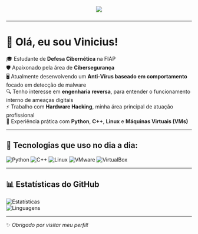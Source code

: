 <div align="center">
  <img src="https://github-readme-streak-stats.herokuapp.com?user=Viniciusp12&theme=highcontrast&hide_border=true" 
       style="background-image: url('imagens/wp6992751-malware-wallpapers.jpg'); 
              background-size: cover; 
              border-radius: 10px; 
              padding: 10px;">
</div>

---

# 👋 Olá, eu sou Vinicius!  

🎓 Estudante de **Defesa Cibernética** na FIAP  
🛡️ Apaixonado pela área de **Cibersegurança**  
🖥️ Atualmente desenvolvendo um **Anti-Vírus baseado em comportamento** focado em detecção de malware  
🔍 Tenho interesse em **engenharia reversa**, para entender o funcionamento interno de ameaças digitais  
⚡ Trabalho com **Hardware Hacking**, minha área principal de atuação profissional  
🐍 Experiência prática com **Python**, **C++**, **Linux** e **Máquinas Virtuais (VMs)**  

---

## 🚀 Tecnologias que uso no dia a dia:
![Python](https://img.shields.io/badge/Python-3776AB?style=for-the-badge&logo=python&logoColor=white)
![C++](https://img.shields.io/badge/C++-00599C?style=for-the-badge&logo=cplusplus&logoColor=white)
![Linux](https://img.shields.io/badge/Linux-FCC624?style=for-the-badge&logo=linux&logoColor=black)
![VMware](https://img.shields.io/badge/VMware-607078?style=for-the-badge&logo=vmware&logoColor=white)
![VirtualBox](https://img.shields.io/badge/VirtualBox-183A61?style=for-the-badge&logo=virtualbox&logoColor=white)

---

## 📊 Estatísticas do GitHub
![Estatísticas](https://github-readme-stats.vercel.app/api?username=Viniciusp12&show_icons=true&theme=radical)  
![Linguagens](https://github-readme-stats.vercel.app/api/top-langs/?username=Viniciusp12&layout=compact&theme=radical)  

---

✨ *Obrigado por visitar meu perfil!*  
